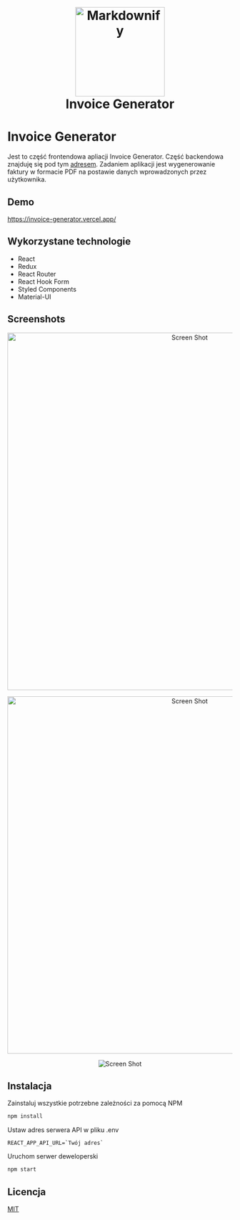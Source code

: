 <h1 align="center">
  <br>
  <a href="https://invoice-generator.vercel.app/"><img src="https://invoice-generator.vercel.app/static/media/invoiceImg.6e540171.svg" alt="Markdownify" width="200"></a>
  <br>
   Invoice Generator
  <br>
</h1>

# Invoice Generator

Jest to część frontendowa apliacji Invoice Generator. Część backendowa znajduję się pod tym [adresem](https://github.com/ProjektJS/invoice-generator-backend). Zadaniem aplikacji jest wygenerowanie faktury w formacie PDF na postawie danych wprowadzonych przez użytkownika.

## Demo

https://invoice-generator.vercel.app/

## Wykorzystane technologie

- React
- Redux
- React Router
- React Hook Form
- Styled Components
- Material-UI

## Screenshots

<p align="center">
    <img src="https://i.ibb.co/Drbs9Br/Localhost-Laptop-with-Hi-DPI-screen-13-08-2020-at-5-41-57-PM.png" width="800px" alt="Screen Shot">
</p>

<p align="center">
    <img src="https://i.ibb.co/8K3GyqL/Localhost-Laptop-with-Hi-DPI-screen-13-08-2020-at-5-42-26-PM.png" width="800px" alt="Screen Shot">
</p>

<p align="center">
    <img src="https://i.ibb.co/BPF6fDQ/Localhost-Full-i-Phone-6-7-8-Plus-13-08-2020-at-5-38-46-PM.png" alt="Screen Shot">
</p>

## Instalacja

Zainstaluj wszystkie potrzebne zależności za pomocą NPM

```bash
npm install
```

Ustaw adres serwera API w pliku .env

```env
REACT_APP_API_URL=`Twój adres`
```

Uruchom serwer deweloperski

```bash
npm start
```

## Licencja

[MIT](https://choosealicense.com/licenses/mit/)
